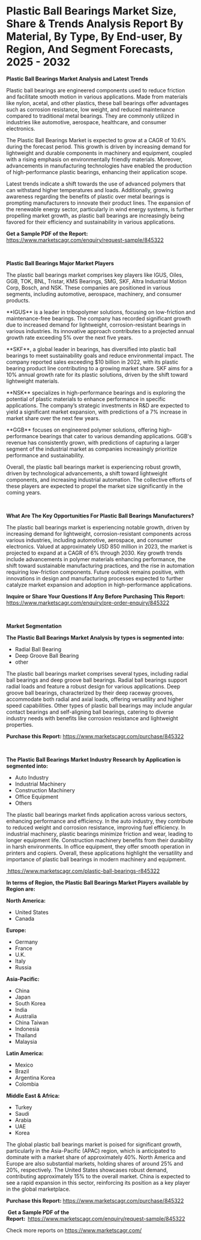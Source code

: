 <p><h1>Plastic Ball Bearings Market Size, Share & Trends Analysis Report By Material, By Type, By End-user, By Region, And Segment Forecasts, 2025 - 2032</h1></p><p><strong>Plastic Ball Bearings Market Analysis and Latest Trends</strong></p>
<p><p>Plastic ball bearings are engineered components used to reduce friction and facilitate smooth motion in various applications. Made from materials like nylon, acetal, and other plastics, these ball bearings offer advantages such as corrosion resistance, low weight, and reduced maintenance compared to traditional metal bearings. They are commonly utilized in industries like automotive, aerospace, healthcare, and consumer electronics.</p><p>The Plastic Ball Bearings Market is expected to grow at a CAGR of 10.6% during the forecast period. This growth is driven by increasing demand for lightweight and durable components in machinery and equipment, coupled with a rising emphasis on environmentally friendly materials. Moreover, advancements in manufacturing technologies have enabled the production of high-performance plastic bearings, enhancing their application scope.</p><p>Latest trends indicate a shift towards the use of advanced polymers that can withstand higher temperatures and loads. Additionally, growing awareness regarding the benefits of plastic over metal bearings is prompting manufacturers to innovate their product lines. The expansion of the renewable energy sector, particularly in wind energy systems, is further propelling market growth, as plastic ball bearings are increasingly being favored for their efficiency and sustainability in various applications.</p></p>
<p><strong>Get a Sample PDF of the Report:&nbsp;</strong> <a href="https://www.marketscagr.com/enquiry/request-sample/845322?utm_campaign=2637&utm_medium=2&utm_source=Github&utm_content=ia&utm_term=09042025&utm_id=plastic-ball-bearings">https://www.marketscagr.com/enquiry/request-sample/845322</a></p>
<p>&nbsp;</p>
<p><strong>Plastic Ball Bearings Major Market Players</strong></p>
<p><p>The plastic ball bearings market comprises key players like IGUS, Oiles, GGB, TOK, BNL, Tristar, KMS Bearings, SMG, SKF, Altra Industrial Motion Corp, Bosch, and NSK. These companies are positioned in various segments, including automotive, aerospace, machinery, and consumer products.</p><p>**IGUS** is a leader in tribopolymer solutions, focusing on low-friction and maintenance-free bearings. The company has recorded significant growth due to increased demand for lightweight, corrosion-resistant bearings in various industries. Its innovative approach contributes to a projected annual growth rate exceeding 5% over the next five years.</p><p>**SKF**, a global leader in bearings, has diversified into plastic ball bearings to meet sustainability goals and reduce environmental impact. The company reported sales exceeding $10 billion in 2022, with its plastic bearing product line contributing to a growing market share. SKF aims for a 10% annual growth rate for its plastic solutions, driven by the shift toward lightweight materials.</p><p>**NSK** specializes in high-performance bearings and is exploring the potential of plastic materials to enhance performance in specific applications. The company’s strategic investments in R&D are expected to yield a significant market expansion, with predictions of a 7% increase in market share over the next few years.</p><p>**GGB** focuses on engineered polymer solutions, offering high-performance bearings that cater to various demanding applications. GGB's revenue has consistently grown, with predictions of capturing a larger segment of the industrial market as companies increasingly prioritize performance and sustainability.</p><p>Overall, the plastic ball bearings market is experiencing robust growth, driven by technological advancements, a shift toward lightweight components, and increasing industrial automation. The collective efforts of these players are expected to propel the market size significantly in the coming years.</p></p>
<p>&nbsp;</p>
<p><strong>What Are The Key Opportunities For Plastic Ball Bearings Manufacturers?</strong></p>
<p><p>The plastic ball bearings market is experiencing notable growth, driven by increasing demand for lightweight, corrosion-resistant components across various industries, including automotive, aerospace, and consumer electronics. Valued at approximately USD 850 million in 2023, the market is projected to expand at a CAGR of 6% through 2030. Key growth trends include advancements in polymer materials enhancing performance, the shift toward sustainable manufacturing practices, and the rise in automation requiring low-friction components. Future outlook remains positive, with innovations in design and manufacturing processes expected to further catalyze market expansion and adoption in high-performance applications.</p></p>
<p><strong>Inquire or Share Your Questions If Any Before Purchasing This Report:</strong> <a href="https://www.marketscagr.com/enquiry/pre-order-enquiry/845322?utm_campaign=2637&utm_medium=2&utm_source=Github&utm_content=ia&utm_term=09042025&utm_id=plastic-ball-bearings">https://www.marketscagr.com/enquiry/pre-order-enquiry/845322</a></p>
<p>&nbsp;</p>
<p><strong>Market Segmentation</strong></p>
<p><strong>The Plastic Ball Bearings Market Analysis by types is segmented into:</strong></p>
<p><ul><li>Radial Ball Bearing</li><li>Deep Groove Ball Bearing</li><li>other</li></ul></p>
<p><p>The plastic ball bearings market comprises several types, including radial ball bearings and deep groove ball bearings. Radial ball bearings support radial loads and feature a robust design for various applications. Deep groove ball bearings, characterized by their deep raceway grooves, accommodate both radial and axial loads, offering versatility and higher speed capabilities. Other types of plastic ball bearings may include angular contact bearings and self-aligning ball bearings, catering to diverse industry needs with benefits like corrosion resistance and lightweight properties.</p></p>
<p><strong>Purchase this Report:&nbsp;</strong><a href="https://www.marketscagr.com/purchase/845322?utm_campaign=2637&utm_medium=2&utm_source=Github&utm_content=ia&utm_term=09042025&utm_id=plastic-ball-bearings">https://www.marketscagr.com/purchase/845322</a></p>
<p>&nbsp;</p>
<p><strong>The Plastic Ball Bearings Market Industry Research by Application is segmented into:</strong></p>
<p><ul><li>Auto Industry</li><li>Industrial Machinery</li><li>Construction Machinery</li><li>Office Equipment</li><li>Others</li></ul></p>
<p><p>The plastic ball bearings market finds application across various sectors, enhancing performance and efficiency. In the auto industry, they contribute to reduced weight and corrosion resistance, improving fuel efficiency. In industrial machinery, plastic bearings minimize friction and wear, leading to longer equipment life. Construction machinery benefits from their durability in harsh environments. In office equipment, they offer smooth operation in printers and copiers. Overall, these applications highlight the versatility and importance of plastic ball bearings in modern machinery and equipment.</p></p>
<p><a href="https://www.marketscagr.com/plastic-ball-bearings-r845322?utm_campaign=2637&utm_medium=2&utm_source=Github&utm_content=ia&utm_term=09042025&utm_id=plastic-ball-bearings">&nbsp;https://www.marketscagr.com/plastic-ball-bearings-r845322</a></p>
<p><strong>In terms of Region, the Plastic Ball Bearings Market Players available by Region are:</strong></p>
<p>
    <p> <strong> North America: </strong>
        <ul>
            <li>United States</li>
            <li>Canada</li>
        </ul>
        </p> 
    <p> <strong> Europe: </strong>
        <ul>
            <li>Germany</li>
            <li>France</li>
            <li>U.K.</li>
            <li>Italy</li>
            <li>Russia</li>
        </ul>
        </p> 
    <p> <strong> Asia-Pacific: </strong>
        <ul>
            <li>China</li>
            <li>Japan</li>
            <li>South Korea</li>
            <li>India</li>
            <li>Australia</li>
            <li>China Taiwan</li>
            <li>Indonesia</li>
            <li>Thailand</li>
            <li>Malaysia</li>
        </ul>
        </p> 
    <p> <strong> Latin America: </strong>
        <ul>
            <li>Mexico</li>
            <li>Brazil</li>
            <li>Argentina Korea</li>
            <li>Colombia</li>
        </ul>
        </p> 
    <p> <strong> Middle East & Africa: </strong>
        <ul>
            <li>Turkey</li>
            <li>Saudi</li>
            <li>Arabia</li>
            <li>UAE</li>
            <li>Korea</li>
        </ul>
    </p>
    </p>
<p><p>The global plastic ball bearings market is poised for significant growth, particularly in the Asia-Pacific (APAC) region, which is anticipated to dominate with a market share of approximately 40%. North America and Europe are also substantial markets, holding shares of around 25% and 20%, respectively. The United States showcases robust demand, contributing approximately 15% to the overall market. China is expected to see a rapid expansion in this sector, reinforcing its position as a key player in the global marketplace.</p></p>
<p><strong>Purchase this Report: </strong><a href="https://www.marketscagr.com/purchase/845322?utm_campaign=2637&utm_medium=2&utm_source=Github&utm_content=ia&utm_term=09042025&utm_id=plastic-ball-bearings">https://www.marketscagr.com/purchase/845322</a></p>
<p>&nbsp;<strong>Get a Sample PDF of the Report:&nbsp;&nbsp;</strong><a href="https://www.marketscagr.com/enquiry/request-sample/845322?utm_campaign=2637&utm_medium=2&utm_source=Github&utm_content=ia&utm_term=09042025&utm_id=plastic-ball-bearings">https://www.marketscagr.com/enquiry/request-sample/845322</a></p>
<p><strong></strong></p>
<p>Check more reports on <a href="https://www.marketscagr.com/?utm_campaign=2637&utm_medium=2&utm_source=Github&utm_content=ia&utm_term=09042025&utm_id=plastic-ball-bearings">https://www.marketscagr.com/</a></p>